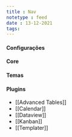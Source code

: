 ```yaml
---
title : Nav
notetype : feed
date : 13-12-2021
tags: 
---
```


#### Configurações


#### Core


#### Temas


#### Plugins
- [[Advanced Tables]]
- [[Calendar]]
- [[Dataview]]
- [[Kanban]]
- [[Templater]]

